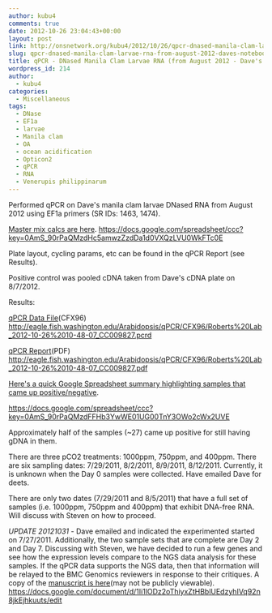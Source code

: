 ```yaml
---
author: kubu4
comments: true
date: 2012-10-26 23:04:43+00:00
layout: post
link: http://onsnetwork.org/kubu4/2012/10/26/qpcr-dnased-manila-clam-larvae-rna-from-august-2012-daves-notebook/
slug: qpcr-dnased-manila-clam-larvae-rna-from-august-2012-daves-notebook
title: qPCR - DNased Manila Clam Larvae RNA (from August 2012 - Dave's Notebook)
wordpress_id: 214
author:
  - kubu4
categories:
  - Miscellaneous
tags:
  - DNase
  - EF1a
  - larvae
  - Manila clam
  - OA
  - ocean acidification
  - Opticon2
  - qPCR
  - RNA
  - Venerupis philippinarum
---
```


Performed qPCR on Dave's manila clam larvae DNased RNA from August 2012 using EF1a primers (SR IDs: 1463, 1474).

[Master mix calcs are here](https://docs.google.com/spreadsheet/ccc?key=0AmS_90rPaQMzdHc5amwzZzdDa1d0VXQzLVU0WkFTc0E). https://docs.google.com/spreadsheet/ccc?key=0AmS_90rPaQMzdHc5amwzZzdDa1d0VXQzLVU0WkFTc0E

Plate layout, cycling params, etc can be found in the qPCR Report (see Results).

Positive control was pooled cDNA taken from Dave's cDNA plate on 8/7/2012.

Results:

[qPCR Data File](http://eagle.fish.washington.edu/Arabidopsis/qPCR/CFX96/Roberts%20Lab_2012-10-26%2010-48-07_CC009827.pcrd)(CFX96) http://eagle.fish.washington.edu/Arabidopsis/qPCR/CFX96/Roberts%20Lab_2012-10-26%2010-48-07_CC009827.pcrd

[qPCR Report](http://eagle.fish.washington.edu/Arabidopsis/qPCR/CFX96/Roberts%20Lab_2012-10-26%2010-48-07_CC009827.pdf)(PDF) http://eagle.fish.washington.edu/Arabidopsis/qPCR/CFX96/Roberts%20Lab_2012-10-26%2010-48-07_CC009827.pdf

[Here's a quick Google Spreadsheet summary highlighting samples that came up positive/negative](https://docs.google.com/spreadsheet/ccc?key=0AmS_90rPaQMzdFFHb3YwWE01UG00TnY3OWo2cWx2UVE).

https://docs.google.com/spreadsheet/ccc?key=0AmS_90rPaQMzdFFHb3YwWE01UG00TnY3OWo2cWx2UVE

Approximately half of the samples (~27) came up positive for still having gDNA in them.

There are three pCO2 treatments: 1000ppm, 750ppm, and 400ppm. There are six sampling dates: 7/29/2011, 8/2/2011, 8/9/2011, 8/12/2011. Currently, it is unknown when the Day 0 samples were collected. Have emailed Dave for deets.

There are only two dates (7/29/2011 and 8/5/2011) that have a full set of samples (i.e. 1000ppm, 750ppm and 400ppm) that exhibit DNA-free RNA. Will discuss with Steven on how to proceed.

_UPDATE 20121031_ - Dave emailed and indicated the experimented started on 7/27/2011. Additionally, the two sample sets that are complete are Day 2 and Day 7. Discussing with Steven, we have decided to run a few genes and see how the expression levels compare to the NGS data analysis for these samples. If the qPCR data supports the NGS data, then that information will be relayed to the BMC Genomics reviewers in response to their critiques. A copy of the [manuscript is here](https://docs.google.com/document/d/1Ii1lODz2oThiyxZtHBblUEdzyhIVq92n8jkEjhkuuts/edit)(may not be publicly viewable). https://docs.google.com/document/d/1Ii1lODz2oThiyxZtHBblUEdzyhIVq92n8jkEjhkuuts/edit
